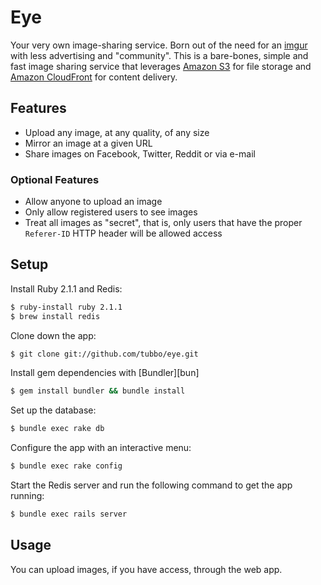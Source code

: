 # Eye

Your very own image-sharing service. Born out of the need for an
[imgur][imgur] with less advertising and "community". This is a
bare-bones, simple and fast image sharing service that leverages
[Amazon S3][s3] for file storage and [Amazon CloudFront][cf] for
content delivery.

## Features

- Upload any image, at any quality, of any size
- Mirror an image at a given URL
- Share images on Facebook, Twitter, Reddit or via e-mail

### Optional Features

- Allow anyone to upload an image
- Only allow registered users to see images
- Treat all images as "secret", that is, only users that have the proper
  `Referer-ID` HTTP header will be allowed access

## Setup

Install Ruby 2.1.1 and Redis:

```bash
$ ruby-install ruby 2.1.1
$ brew install redis
```

Clone down the app:

```bash
$ git clone git://github.com/tubbo/eye.git
```

Install gem dependencies with [Bundler][bun]

```bash
$ gem install bundler && bundle install
```

Set up the database:

```bash
$ bundle exec rake db
```

Configure the app with an interactive menu:

```bash
$ bundle exec rake config
```

Start the Redis server and run the following command to get the app
running:

```bash
$ bundle exec rails server
```

## Usage

You can upload images, if you have access, through the web app. 


[imgur]: http://imgur.com
[s3]: http://aws.amazon.com/s3
[cf]: http://aws.amazon.com/cloudfront
